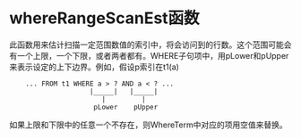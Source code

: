 # whereRangeScanEst函数
此函数用来估计扫描一定范围数值的索引中，将会访问到的行数。这个范围可能会有一个上限，一个下限，或者两者都有。WHERE子句项中，用pLower和pUpper来表示设定的上下边界。例如，假设p索引在t1(a)


        ... FROM t1 WHERE a > ? AND a < ? ...
                        |_____|   |_____|
                           |         |
                         pLower    pUpper


如果上限和下限中的任意一个不存在，则WhereTerm中对应的项用空值来替换。
